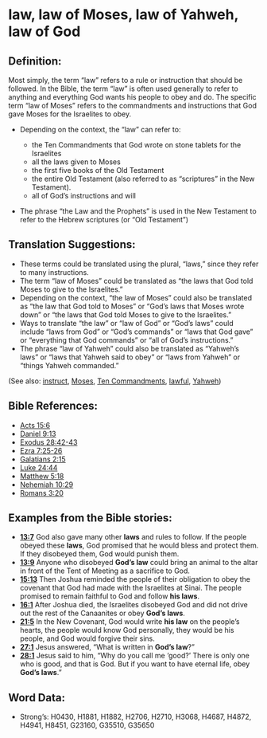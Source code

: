 # law, law of Moses, law of Yahweh, law of God

## Definition:

Most simply, the term “law” refers to a rule or instruction that should be followed. In the Bible, the term “law” is often used generally to refer to anything and everything God wants his people to obey and do. The specific term “law of Moses” refers to the commandments and instructions that God gave Moses for the Israelites to obey.

* Depending on the context, the “law” can refer to:
    * the Ten Commandments that God wrote on stone tablets for the Israelites
    * all the laws given to Moses
    * the first five books of the Old Testament
    * the entire Old Testament (also referred to as “scriptures” in the New Testament).
    * all of God’s instructions and will

* The phrase “the Law and the Prophets” is used in the New Testament to refer to the Hebrew scriptures (or “Old Testament”)

## Translation Suggestions:

* These terms could be translated using the plural, “laws,” since they refer to many instructions.
* The term “law of Moses” could be translated as “the laws that God told Moses to give to the Israelites.”
* Depending on the context, “the law of Moses” could also be translated as “the law that God told to Moses” or “God’s laws that Moses wrote down” or “the laws that God told Moses to give to the Israelites.”
* Ways to translate “the law” or “law of God” or “God’s laws” could include “laws from God” or “God’s commands” or “laws that God gave” or “everything that God commands” or “all of God’s instructions.”
* The phrase “law of Yahweh” could also be translated as “Yahweh’s laws” or “laws that Yahweh said to obey” or “laws from Yahweh” or “things Yahweh commanded.”

(See also: [instruct](../other/instruct.md), [Moses](../names/moses.md), [Ten Commandments](../other/tencommandments.md), [lawful](../other/lawful.md), [Yahweh](../kt/yahweh.md))

## Bible References:

* [Acts 15:6](rc://en/tn/help/act/15/06)
* [Daniel 9:13](rc://en/tn/help/dan/09/13)
* [Exodus 28:42-43](rc://en/tn/help/exo/28/42)
* [Ezra 7:25-26](rc://en/tn/help/ezr/07/25)
* [Galatians 2:15](rc://en/tn/help/gal/02/15)
* [Luke 24:44](rc://en/tn/help/luk/24/44)
* [Matthew 5:18](rc://en/tn/help/mat/05/18)
* [Nehemiah 10:29](rc://en/tn/help/neh/10/29)
* [Romans 3:20](rc://en/tn/help/rom/03/20)

## Examples from the Bible stories:

* __[13:7](rc://en/tn/help/obs/13/07)__ God also gave many other __laws__ and rules to follow. If the people obeyed these __laws__, God promised that he would bless and protect them. If they disobeyed them, God would punish them.
* __[13:9](rc://en/tn/help/obs/13/09)__ Anyone who disobeyed __God’s law__ could bring an animal to the altar in front of the Tent of Meeting as a sacrifice to God.
* __[15:13](rc://en/tn/help/obs/15/13)__ Then Joshua reminded the people of their obligation to obey the covenant that God had made with the Israelites at Sinai. The people promised to remain faithful to God and follow __his laws__.
* __[16:1](rc://en/tn/help/obs/16/01)__ After Joshua died, the Israelites disobeyed God and did not drive out the rest of the Canaanites or obey __God’s laws__.
* __[21:5](rc://en/tn/help/obs/21/05)__ In the New Covenant, God would write __his law__ on the people’s hearts, the people would know God personally, they would be his people, and God would forgive their sins.
* __[27:1](rc://en/tn/help/obs/27/01)__ Jesus answered, “What is written in __God’s law__?”
* __[28:1](rc://en/tn/help/obs/28/01)__ Jesus said to him, “Why do you call me ‘good?’ There is only one who is good, and that is God. But if you want to have eternal life, obey __God’s laws__.”

## Word Data:

* Strong’s: H0430, H1881, H1882, H2706, H2710, H3068, H4687, H4872, H4941, H8451, G23160, G35510, G35650
